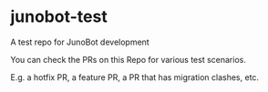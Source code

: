 # junobot-test

A test repo for JunoBot development

You can check the PRs on this Repo for various test scenarios.

E.g. a hotfix PR, a feature PR, a PR that has migration clashes, etc.


